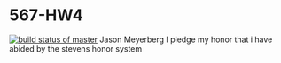 # 567-HW4
[![build status of master](https://travis-ci.org/logicaltrekkie/567-HW4.svg?branch=master)](https://travis-ci.org/logicaltrekkie/567-HW4)
Jason Meyerberg
I pledge my honor that i have abided by the stevens honor system